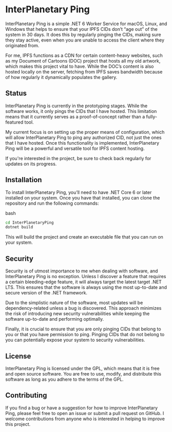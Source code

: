# InterPlanetary Ping

InterPlanetary Ping is a simple .NET 6 Worker Service for macOS, Linux, and Windows that helps to ensure that your IPFS CIDs don’t “age out” of the system in 30 days. It does this by regularly pinging the CIDs, making sure they stay active, even when you are unable to access the client where they originated from.

For me, IPFS functions as a CDN for certain content-heavy websites, such as my Document of Cartoons (DOC) project that hosts all my old artwork, which makes this project vital to have. While the DOC’s content is also hosted locally on the server, fetching from IPFS saves bandwidth because of how regularly it dynamically populates the gallery.

## Status

InterPlanetary Ping is currently in the prototyping stages. While the software works, it only pings the CIDs that I have hosted. This limitation means that it currently serves as a proof-of-concept rather than a fully-featured tool.

My current focus is on setting up the proper means of configuration, which will allow InterPlanetary Ping to ping any authorized CID, not just the ones that I have hosted. Once this functionality is implemented, InterPlanetary Ping will be a powerful and versatile tool for IPFS content hosting.

If you're interested in the project, be sure to check back regularly for updates on its progress.

<!-- ## How it Works

InterPlanetary Ping allows you to set a delay and have as many CIDs listed as you want. The service will then regularly ping the listed CIDs to keep them active. It is a straightforward tool, but it provides an essential function for those who rely on IPFS for content hosting. -->

## Installation

To install InterPlanetary Ping, you’ll need to have .NET Core 6 or later installed on your system. Once you have that installed, you can clone the repository and run the following commands:

bash

``` bash
cd InterPlanetaryPing
dotnet build
```

This will build the project and create an executable file that you can run on your system.

<!-- ## Usage

To use InterPlanetary Ping, simply run the executable file and specify the delay and CIDs that you want to ping. For example:

```bash
./InterPlanetaryPing --delay 60 --cids Qm123abc Qm456def Qm789ghi
```

This will ping the specified CIDs every 60 seconds, ensuring that they stay active in the IPFS network. -->

## Security

Security is of utmost importance to me when dealing with software, and InterPlanetary Ping is no exception. Unless I discover a feature that requires a certain bleeding-edge feature, it will always target the latest target .NET LTS. This ensures that the software is always using the most up-to-date and secure version of the .NET framework.

Due to the simplistic nature of the software, most updates will be dependency-related unless a bug is discovered. This approach minimizes the risk of introducing new security vulnerabilities while keeping the software up-to-date and performing optimally.

Finally, it is crucial to ensure that you are only pinging CIDs that belong to you or that you have permission to ping. Pinging CIDs that do not belong to you can potentially expose your system to security vulnerabilities.

## License

InterPlanetary Ping is licensed under the GPL, which means that it is free and open source software. You are free to use, modify, and distribute this software as long as you adhere to the terms of the GPL.

## Contributing

If you find a bug or have a suggestion for how to improve InterPlanetary Ping, please feel free to open an issue or submit a pull request on GitHub. I welcome contributions from anyone who is interested in helping to improve this project.